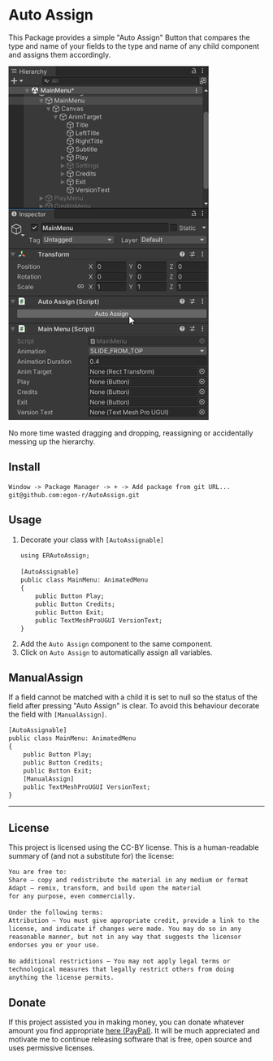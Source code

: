 # Auto Assign
This Package provides a simple "Auto Assign" Button that compares the type and name of your fields to the type and name of any child component and assigns them accordingly. 

![demo](demo.gif)

No more time wasted dragging and dropping, reassigning or accidentally messing up the hierarchy.

## Install
```
Window -> Package Manager -> + -> Add package from git URL...
git@github.com:egon-r/AutoAssign.git
```

## Usage
1. Decorate your class with `[AutoAssignable]`
    ```
    using ERAutoAssign;

    [AutoAssignable]
    public class MainMenu: AnimatedMenu
    {
        public Button Play;
        public Button Credits;
        public Button Exit;
        public TextMeshProUGUI VersionText;
    }
    ```
2. Add the `Auto Assign` component to the same component.
3. Click on `Auto Assign` to automatically assign all variables.

## ManualAssign
If a field cannot be matched with a child it is set to null so the status of the field after pressing "Auto Assign" is clear. To avoid this behaviour decorate the field with `[ManualAssign]`. 
```
[AutoAssignable]
public class MainMenu: AnimatedMenu
{
    public Button Play;
    public Button Credits;
    public Button Exit;
    [ManualAssign]
    public TextMeshProUGUI VersionText;
}
```

---
## License
This project is licensed using the CC-BY license. This is a human-readable summary of (and not a substitute for) the license: 
```
You are free to:
Share — copy and redistribute the material in any medium or format
Adapt — remix, transform, and build upon the material
for any purpose, even commercially.

Under the following terms:
Attribution — You must give appropriate credit, provide a link to the license, and indicate if changes were made. You may do so in any reasonable manner, but not in any way that suggests the licensor endorses you or your use.

No additional restrictions — You may not apply legal terms or technological measures that legally restrict others from doing anything the license permits.
``` 

## Donate
If this project assisted you in making money, you can donate whatever amount you find appropriate 
[here (PayPal)](https://www.paypal.com/donate/?hosted_button_id=8NPR5ABGRD89S). It will be much appreciated and motivate me to continue releasing software that is free, open source and uses permissive licenses.